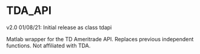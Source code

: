 # TDA_API
  
v2.0 01/08/21: Initial release as class tdapi

Matlab wrapper for the TD Ameritrade API. Replaces previous independent functions. Not affiliated with TDA.
